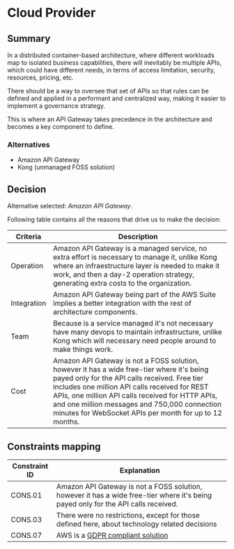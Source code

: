 # Cloud Provider

## Summary

In a distributed container-based architecture, where different workloads map to isolated business capabilities, there will inevitably be multiple APIs, which could have different needs, in terms of access limitation, security, resources, pricing, etc. 

There should be a way to oversee that set of APIs so that rules can be defined and applied in a performant and centralized way, making it easier to implement a governance strategy. 

This is where an API Gateway takes precedence in the architecture and becomes a key component to define.

### Alternatives

- Amazon API Gateway
- Kong (unmanaged FOSS solution)


## Decision 

Alternative selected: *Amazon API Gateway*.


Following table contains all the reasons that drive us to make the decision:

| Criteria                 | Description                                                    
| --------------------     | ----------------------------------------------------------------------------------------------------- | 
| Operation                | Amazon API Gateway is a managed service, no extra effort is necessary to manage it, unlike Kong where an infraestructure layer is needed to make it work, and then a day-2 operation strategy, generating extra costs to the organization. |
| Integration              | Amazon API Gateway being part of the AWS Suite implies a better integration with the rest of architecture components. |
| Team                     | Because is a service managed it's not necessary have many devops to maintain infrastructure, unlike Kong which will necessary need people around to make things work. |
| Cost                     | Amazon API Gateway is not a FOSS solution, however it has a wide free-tier where it's being payed only for the API calls received. Free tier includes one million API calls received for REST APIs, one million API calls received for HTTP APIs, and one million messages and 750,000 connection minutes for WebSocket APIs per month for up to 12 months. |

## Constraints mapping

| Constraint ID | Explanation |
| ------------- | ----------- |
| CONS.01 | Amazon API Gateway is not a FOSS solution, however it has a wide free-tier where it's being payed only for the API calls received. |
| CONS.03 | There were no restrictions, except for those defined here, about technology related decisions |
| CONS.07 | AWS is a [GDPR compliant solution](https://aws.amazon.com/compliance/gdpr-center/) |
